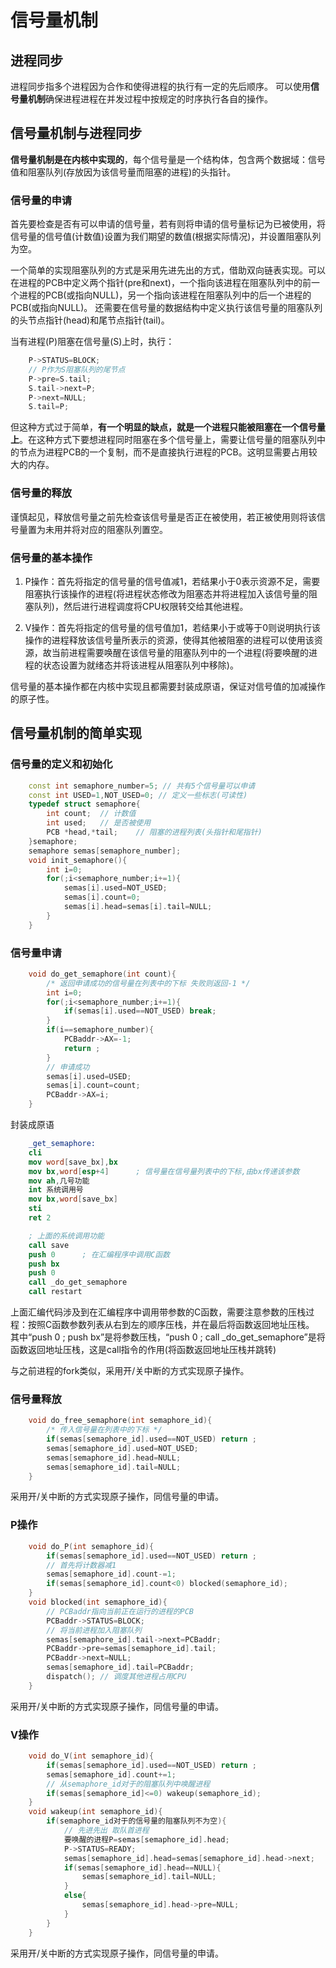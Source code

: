 # 信号量机制

## 进程同步

进程同步指多个进程因为合作和使得进程的执行有一定的先后顺序。
可以使用**信号量机制**确保进程进程在并发过程中按规定的时序执行各自的操作。

## 信号量机制与进程同步

**信号量机制是在内核中实现的**，每个信号量是一个结构体，包含两个数据域：信号值和阻塞队列(存放因为该信号量而阻塞的进程)的头指针。

### 信号量的申请

首先要检查是否有可以申请的信号量，若有则将申请的信号量标记为已被使用，将信号量的信号值(计数值)设置为我们期望的数值(根据实际情况)，并设置阻塞队列为空。

一个简单的实现阻塞队列的方式是采用先进先出的方式，借助双向链表实现。可以在进程的PCB中定义两个指针(pre和next)，一个指向该进程在阻塞队列中的前一个进程的PCB(或指向NULL)，另一个指向该进程在阻塞队列中的后一个进程的PCB(或指向NULL)。
还需要在信号量的数据结构中定义执行该信号量的阻塞队列的头节点指针(head)和尾节点指针(tail)。

当有进程(P)阻塞在信号量(S)上时，执行：

```cpp
    P->STATUS=BLOCK;
    // P作为S阻塞队列的尾节点
    P->pre=S.tail;
    S.tail->next=P;
    P->next=NULL;
    S.tail=P;
```

但这种方式过于简单，**有一个明显的缺点，就是一个进程只能被阻塞在一个信号量上**。在这种方式下要想进程同时阻塞在多个信号量上，需要让信号量的阻塞队列中的节点为进程PCB的一个复制，而不是直接执行进程的PCB。这明显需要占用较大的内存。

### 信号量的释放

谨慎起见，释放信号量之前先检查该信号量是否正在被使用，若正被使用则将该信号量置为未用并将对应的阻塞队列置空。

### 信号量的基本操作

1. P操作：首先将指定的信号量的信号值减1，若结果小于0表示资源不足，需要阻塞执行该操作的进程(将进程状态修改为阻塞态并将进程加入该信号量的阻塞队列)，然后进行进程调度将CPU权限转交给其他进程。

2. V操作：首先将指定的信号量的信号值加1，若结果小于或等于0则说明执行该操作的进程释放该信号量所表示的资源，使得其他被阻塞的进程可以使用该资源，故当前进程需要唤醒在该信号量的阻塞队列中的一个进程(将要唤醒的进程的状态设置为就绪态并将该进程从阻塞队列中移除)。

信号量的基本操作都在内核中实现且都需要封装成原语，保证对信号值的加减操作的原子性。

## 信号量机制的简单实现

### 信号量的定义和初始化

```cpp
    const int semaphore_number=5; // 共有5个信号量可以申请
    const int USED=1,NOT_USED=0; // 定义一些标志(可读性)
    typedef struct semaphore{
        int count;  // 计数值
        int used;   // 是否被使用
        PCB *head,*tail;    // 阻塞的进程列表(头指针和尾指针)
    }semaphore;
    semaphore semas[semaphore_number];
    void init_semaphore(){
        int i=0;
        for(;i<semaphore_number;i+=1){
            semas[i].used=NOT_USED;
            semas[i].count=0;
            semas[i].head=semas[i].tail=NULL;
        }
    }
```

### 信号量申请

```cpp
    void do_get_semaphore(int count){
        /* 返回申请成功的信号量在列表中的下标 失败则返回-1 */
        int i=0;
        for(;i<semaphore_number;i+=1){
            if(semas[i].used==NOT_USED) break;
        }
        if(i==semaphore_number){
            PCBaddr->AX=-1;
            return ;
        }
        // 申请成功
        semas[i].used=USED;
        semas[i].count=count;
        PCBaddr->AX=i;
    }
```

封装成原语

```nasm
    _get_semaphore:
    cli
    mov word[save_bx],bx
    mov bx,word[esp+4]      ; 信号量在信号量列表中的下标,由bx传递该参数
    mov ah,几号功能
    int 系统调用号
    mov bx,word[save_bx]
    sti
    ret 2

    ; 上面的系统调用功能
    call save
    push 0      ; 在汇编程序中调用C函数
    push bx
    push 0
    call _do_get_semaphore
    call restart
```

上面汇编代码涉及到在汇编程序中调用带参数的C函数，需要注意参数的压栈过程：按照C函数参数列表从右到左的顺序压栈，并在最后将函数返回地址压栈。
其中“push 0 ; push bx”是将参数压栈，“push 0 ; call _do_get_semaphore”是将函数返回地址压栈，这是call指令的作用(将函数返回地址压栈并跳转)

与之前进程的fork类似，采用开/关中断的方式实现原子操作。

### 信号量释放

```cpp
    void do_free_semaphore(int semaphore_id){
        /* 传入信号量在列表中的下标 */
        if(semas[semaphore_id].used==NOT_USED) return ;
        semas[semaphore_id].used=NOT_USED;
        semas[semaphore_id].head=NULL;
        semas[semaphore_id].tail=NULL;
    }
```

采用开/关中断的方式实现原子操作，同信号量的申请。

### P操作

```cpp
    void do_P(int semaphore_id){
        if(semas[semaphore_id].used==NOT_USED) return ;
        // 首先将计数器减1
        semas[semaphore_id].count-=1;
        if(semas[semaphore_id].count<0) blocked(semaphore_id);
    }
    void blocked(int semaphore_id){
        // PCBaddr指向当前正在运行的进程的PCB
        PCBaddr->STATUS=BLOCK;
        // 将当前进程加入阻塞队列
        semas[semaphore_id].tail->next=PCBaddr;
        PCBaddr->pre=semas[semaphore_id].tail;
        PCBaddr->next=NULL;
        semas[semaphore_id].tail=PCBaddr;
        dispatch(); // 调度其他进程占用CPU
    }
```

采用开/关中断的方式实现原子操作，同信号量的申请。

### V操作

```cpp
    void do_V(int semaphore_id){
        if(semas[semaphore_id].used==NOT_USED) return ;
        semas[semaphore_id].count+=1;
        // 从semaphore_id对于的阻塞队列中唤醒进程
        if(semas[semaphore_id]<=0) wakeup(semaphore_id);
    }
    void wakeup(int semaphore_id){
        if(semaphore_id对于的信号量的阻塞队列不为空){
            // 先进先出 取队首进程
            要唤醒的进程P=semas[semaphore_id].head;
            P->STATUS=READY;
            semas[semaphore_id].head=semas[semaphore_id].head->next;
            if(semas[semaphore_id].head==NULL){
                semas[semaphore_id].tail=NULL;
            }
            else{
                semas[semaphore_id].head->pre=NULL;
            }
        }
    }
```

采用开/关中断的方式实现原子操作，同信号量的申请。
